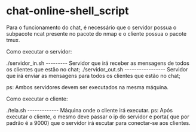 # chat-online-shell_script
Para o funcionamento do chat, é necessário que o servidor possua o subpacote ncat presente no pacote do nmap e o cliente possua o pacote tmux.

Como executar o servidor:

./servidor_in.sh --------- Servidor que irá receber as mensagens de todos os clientes que estão no chat; 
./servidor_out.sh ----------------- Servidor que irá enviar as mensagens para todos os clientes que estão no chat;

ps: Ambos servidores devem ser executados na mesma máquina. 

Como executar o cliente: 

./tela.sh ------------- Máquina onde o cliente irá executar. 
ps: Após executar o cliente, o mesmo deve passar o ip do servidor e porta( que por padrão é a 9000) que o servidor irá escutar para conectar-se aos clientes. 

